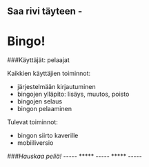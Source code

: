 
## Saa rivi täyteen - 
#                 Bingo!

###Käyttäjät: pelaajat

Kaikkien käyttäjien toiminnot:
* järjestelmään kirjautuminen
* bingojen ylläpito: lisäys, muutos, poisto
* bingojen selaus
* bingon pelaaminen  

Tulevat toiminnot:
* bingon siirto kaverille
* mobiiliversio

###*Hauskaa peliä!* 
----- ***** ----- ***** ----- 



